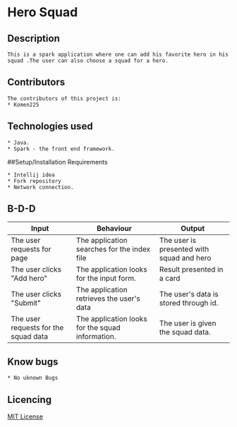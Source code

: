 # Hero Squad

## Description
```
This is a spark application where one can add his favorite hero in his squad .The user can also choose a squad for a hero.
```

## Contributors
```
The contributors of this project is:
* Komen225
```

## Technologies used
```
* Java.
* Spark - the front end framework.

```
##Setup/Installation Requirements
```
* Intellij idea
* Fork repository
* Network connection.

```

## B-D-D

| Input                                | Behaviour                                        | Output                                      |
|--------------------------------------|--------------------------------------------------|---------------------------------------------|
| The user requests for page           | The application searches for the index file      | The user is presented with squad and hero |
| The user clicks "Add hero"           | The application looks for the input form.        | Result presented in a card           |
| The user clicks "Submit"             | The application retrieves the user's data        | The user's data is stored through id.                 |
| The user requests for the squad data | The application looks for the squad information. | The user is given the squad data.           

## Know bugs
```
* No uknown Bugs
```

## Licencing

[MIT License](Licence.txt)
